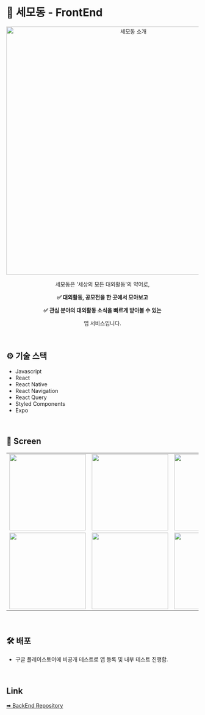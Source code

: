 # 🔮 세모동 - FrontEnd

<p align="center">
  <img alt="세모동 소개" src="https://user-images.githubusercontent.com/52561963/155659419-f79dc598-8711-404b-9d3d-3c2a55de820a.png" width="650">
</p>

<p align="center">세모동은 '세상의 모든 대외활동'의 약어로, </p>

<p align="center">
  <b>✅ 대외활동, 공모전을 한 곳에서 모아보고 </b>
</p>
<p align="center">
  <b>✅ 관심 분야의 대외활동 소식을 빠르게 받아볼 수 있는 </b>
</p>
<p align="center">앱 서비스입니다.</p>

<br>

## ⚙ 기술 스택

- Javascript
- React
- React Native
- React Navigation
- React Query
- Styled Components
- Expo

<br>

## 📱 Screen

<table>
  <tr>
    <td valign="top"><img src="https://user-images.githubusercontent.com/52561963/155833364-b8373a7d-cdd5-4b68-9154-b6ce3ab26e1e.png" width="200"></td>
    <td valign="top"><img src="https://user-images.githubusercontent.com/52561963/155833387-7de9256f-35b6-4e38-acda-d58953a3df29.png" width="200"></td>
    <td valign="top"><img src="https://user-images.githubusercontent.com/52561963/155833391-fef179d7-c1e9-4fb0-b974-4bed16e644f0.png" width="200"></td>
  </tr>
    <tr>
    <td valign="top"><img src="https://user-images.githubusercontent.com/52561963/155833404-4e9ef666-54e8-4604-832b-0489824f032e.png" width="200"></td>
    <td valign="top"><img src="https://user-images.githubusercontent.com/52561963/155833409-3c76aa8f-2b4a-4500-8cb1-9a64f8611c0b.png" width="200"></td>
    <td valign="top"><img src="https://user-images.githubusercontent.com/52561963/155833740-0ae17418-2e9a-4d66-a1b7-5126cd48aaae.gif" width="200"></td>
  </tr>
</table>

<br>

## 🛠 배포

- 구글 플레이스토어에 비공개 테스트로 앱 등록 및 내부 테스트 진행함. 

<br>

## Link

[➡ BackEnd Repository](https://github.com/saemodong/saemodong-backend)
